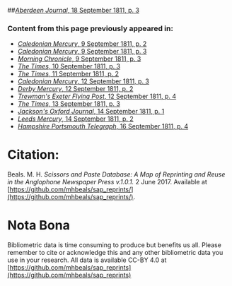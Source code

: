 ##[*Aberdeen Journal*, 18 September 1811, p. 3](https://mhbeals.github.io/sap_html/Aberdeen-Journal/Aberdeen-Journal-18-September-1811-p-3)

### Content from this page previously appeared in:
+ [*Caledonian Mercury*, 9 September 1811, p. 2](https://mhbeals.github.io/sap_html/Caledonian-Mercury/Caledonian-Mercury-9-September-1811-p-2)
+ [*Caledonian Mercury*, 9 September 1811, p. 3](https://mhbeals.github.io/sap_html/Caledonian-Mercury/Caledonian-Mercury-9-September-1811-p-3)
+ [*Morning Chronicle*, 9 September 1811, p. 3](https://mhbeals.github.io/sap_html/Morning-Chronicle/Morning-Chronicle-9-September-1811-p-3)
+ [*The Times*, 10 September 1811, p. 3](https://mhbeals.github.io/sap_html/The-Times/The-Times-10-September-1811-p-3)
+ [*The Times*, 11 September 1811, p. 2](https://mhbeals.github.io/sap_html/The-Times/The-Times-11-September-1811-p-2)
+ [*Caledonian Mercury*, 12 September 1811, p. 3](https://mhbeals.github.io/sap_html/Caledonian-Mercury/Caledonian-Mercury-12-September-1811-p-3)
+ [*Derby Mercury*, 12 September 1811, p. 2](https://mhbeals.github.io/sap_html/Derby-Mercury/Derby-Mercury-12-September-1811-p-2)
+ [*Trewman's Exeter Flying Post*, 12 September 1811, p. 4](https://mhbeals.github.io/sap_html/Trewman's-Exeter-Flying-Post/Trewman's-Exeter-Flying-Post-12-September-1811-p-4)
+ [*The Times*, 13 September 1811, p. 3](https://mhbeals.github.io/sap_html/The-Times/The-Times-13-September-1811-p-3)
+ [*Jackson's Oxford Journal*, 14 September 1811, p. 1](https://mhbeals.github.io/sap_html/Jackson's-Oxford-Journal/Jackson's-Oxford-Journal-14-September-1811-p-1)
+ [*Leeds Mercury*, 14 September 1811, p. 2](https://mhbeals.github.io/sap_html/Leeds-Mercury/Leeds-Mercury-14-September-1811-p-2)
+ [*Hampshire Portsmouth Telegraph*, 16 September 1811, p. 4](https://mhbeals.github.io/sap_html/Hampshire-Portsmouth-Telegraph/Hampshire-Portsmouth-Telegraph-16-September-1811-p-4)
                    
# Citation: 

Beals. M. H. *Scissors and Paste Database: A Map of Reprinting and Reuse in the Anglophone Newspaper Press v.1.0.1.* 2 June 2017. Available at [https://github.com/mhbeals/sap_reprints/](https://github.com/mhbeals/sap_reprints/). 
                    
# Nota Bona

Bibliometric data is time consuming to produce but benefits us all. Please remember to cite or acknowledge this and any other bibliometric data you use in your research. All data is available CC-BY 4.0 at [https://github.com/mhbeals/sap_reprints](https://github.com/mhbeals/sap_reprints)